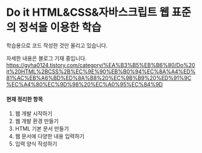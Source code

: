 Do it HTML&CSS&자바스크립트 웹 표준의 정석을 이용한 학습
==========

학습용으로 코드 작성한 것만 올리고 있습니다.
   
   
자세한 내용은 블로그 기재 중입니다.   
https://gyha0124.tistory.com/category/%EA%B3%B5%EB%B6%80/Do%20it%20HTML%2BCSS%2B%EC%9E%90%EB%B0%94%EC%8A%A4%ED%81%AC%EB%A6%BD%ED%8A%B8%20%EC%9B%B9%20%ED%91%9C%EC%A4%80%EC%9D%98%20%EC%A0%95%EC%84%9D

#### 현재 정리한 항목
1. 웹 개발 시작하기
2. 웹 개발 환경 만들기
3. HTML 기본 문서 만들기
4. 웹 문서에 다양한 내용 입력하기
5. 입력 양식 작성하기
